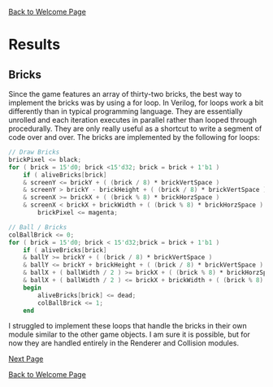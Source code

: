 [Back to Welcome Page](../README.md)

# Results

## Bricks

Since the game features an array of thirty-two bricks, the best way to implement the bricks was by using a for loop. In Verilog, for loops work a bit differently than in typical programming language. They are essentially unrolled and each iteration executes in parallel rather than looped through procedurally. They are only really useful as a shortcut to write a segment of code over and over. The bricks are implemented by the following for loops:

```v
// Draw Bricks
brickPixel <= black;
for ( brick = 15'd0; brick <15'd32; brick = brick + 1'b1 )
    if ( aliveBricks[brick]
    & screenY <= brickY + ( (brick / 8) * brickVertSpace )
    & screenY > brickY - brickHeight + ( (brick / 8) * brickVertSpace )
    & screenX >= brickX + ( (brick % 8) * brickHorzSpace )
    & screenX < brickX + brickWidth + ( (brick % 8) * brickHorzSpace ) )
        brickPixel <= magenta;
```

```v
// Ball / Bricks
colBallBrick <= 0;
for ( brick = 15'd0; brick < 15'd32;brick = brick + 1'b1 )
    if ( aliveBricks[brick]
    & ballY >= brickY + ( (brick / 8) * brickVertSpace )
    & ballY <= brickY + brickHeight + ( (brick / 8) * brickVertSpace )
    & ballX + ( ballWidth / 2 ) >= brickX + ( (brick % 8) * brickHorzSpace )
    & ballX + ( ballWidth / 2 ) <= brickX + brickWidth + ( (brick % 8) * brickHorzSpace ) )
    begin
        aliveBricks[brick] <= dead;
        colBallBrick <= 1;
    end 
```

I struggled to implement these loops that handle the bricks in their own module similar to the other game objects. I am sure it is possible, but for now they are handled entirely in the Renderer and Collision modules.

[Next Page](Results-GameState.md)

[Back to Welcome Page](../README.md)